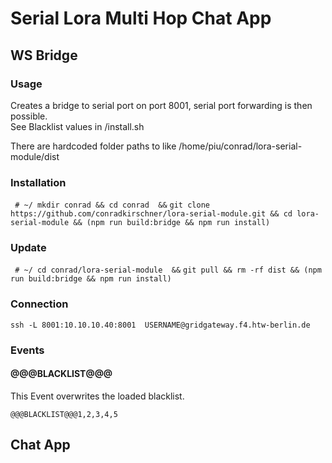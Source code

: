# Serial Lora Multi Hop Chat App 

## WS Bridge
### Usage
Creates a bridge to serial port on port 8001, serial port forwarding is then possible.  
See Blacklist values in /install.sh

There are hardcoded folder paths to like /home/piu/conrad/lora-serial-module/dist
### Installation
``` # ~/ mkdir conrad && cd conrad  &&```
``` git clone https://github.com/conradkirschner/lora-serial-module.git && cd lora-serial-module && (npm run build:bridge && npm run install) ```

### Update
``` # ~/ cd conrad/lora-serial-module  &&```
``` git pull && rm -rf dist && (npm run build:bridge && npm run install) ```

### Connection
``` ssh -L 8001:10.10.10.40:8001  USERNAME@gridgateway.f4.htw-berlin.de ```
### Events
#### @@@BLACKLIST@@@
This Event overwrites the loaded blacklist.  

```@@@BLACKLIST@@@1,2,3,4,5```
## Chat App
### 
